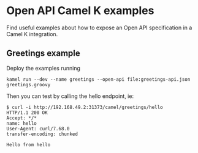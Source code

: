 # Open API Camel K examples

Find useful examples about how to expose an Open API specification in a Camel K integration.

## Greetings example

Deploy the examples running

```
kamel run --dev --name greetings --open-api file:greetings-api.json greetings.groovy
```

Then you can test by calling the hello endpoint, ie:

```
$ curl -i http://192.168.49.2:31373/camel/greetings/hello
HTTP/1.1 200 OK
Accept: */*
name: hello
User-Agent: curl/7.68.0
transfer-encoding: chunked

Hello from hello
```
